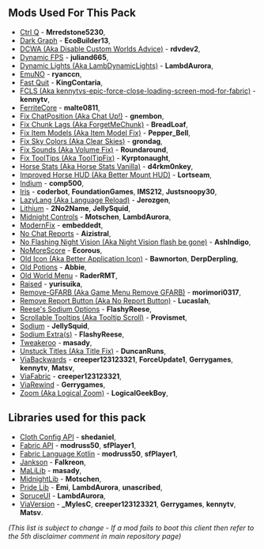 ## Mods Used For This Pack

- [Ctrl Q](https://modrinth.com/mod/ctrl-q) - **Mrredstone5230**,
- [Dark Graph](https://modrinth.com/mod/dark-graph) - **EcoBuilder13**,
- [DCWA (Aka Disable Custom Worlds Advice)](https://modrinth.com/mod/dcwa) - **rdvdev2**,
- [Dynamic FPS](https://modrinth.com/mod/dynamic-fps) - **juliand665**,
- [Dynamic Lights (Aka LambDynamicLights)](https://modrinth.com/mod/lambdynamiclights) - **LambdAurora**,
- [EmuNO](https://modrinth.com/mod/emuno) - **ryanccn**,
- [Fast Quit](https://modrinth.com/mod/fastquit) - **KingContaria**,
- [FCLS (Aka kennytvs-epic-force-close-loading-screen-mod-for-fabric)](https://modrinth.com/mod/forcecloseworldloadingscreen) - **kennytv**,
- [FerriteCore](https://modrinth.com/mod/ferrite-core) - **malte0811**,
- [Fix ChatPosition (Aka Chat Up!)](https://github.com/gnembon/chat-up) - **gnembon**,
- [Fix Chunk Lags (Aka ForgetMeChunk)](https://modrinth.com/mod/forgetmechunk) - **BreadLoaf**,
- [Fix Item Models (Aka Item Model Fix)](https://www.modrinth.com/mod/item-model-fix) - **Pepper_Bell**,
- [Fix Sky Colors (Aka Clear Skies)](https://github.com/grondag/clear-skies) - **grondag**,
- [Fix Sounds (Aka Volume Fix)](https://modrinth.com/mod/volume-fix) - **Roundaround**,
- [Fix ToolTips (Aka ToolTipFix)](https://modrinth.com/mod/tooltipfix) - **Kyrptonaught**,
- [Horse Stats (Aka Horse Stats Vanilla)](https://modrinth.com/mod/horsestatsvanilla) - **d4rkm0nkey**,
- [Improved Horse HUD (Aka Better Mount HUD)](https://modrinth.com/mod/better-mount-hud) - **Lortseam**,
- [Indium](https://modrinth.com/mod/indium) - **comp500**,
- [Iris](https://github.com/IrisShaders/Iris) - **coderbot**, **FoundationGames**, **IMS212**, **Justsnoopy30**,
- [LazyLang (Aka Language Reload)](https://modrinth.com/mod/language-reload) - **Jerozgen**,
- [Lithium](https://github.com/CaffeineMC/lithium-fabric/tree/develop) - **2No2Name**, **JellySquid**,
- [Midnight Controls](https://modrinth.com/mod/midnightcontrols) - **Motschen**, **LambdAurora**,
- [ModernFix](https://modrinth.com/mod/modernfix) - **embeddedt**,
- [No Chat Reports](https://github.com/Aizistral-Studios/No-Chat-Reports) - **Aizistral**,
- [No Flashing Night Vision (Aka Night Vision flash be gone)](https://github.com/AshIndigo/NightVisionFlashBegone) - **AshIndigo**,
- [NoMoreScore](https://github.com/Ecorous/NoMoreScore) - **Ecorous**,
- [Old Icon (Aka Better Application Icon)](https://modrinth.com/mod/bettericon) - **Bawnorton**, **DerpDerpling**,
- [Old Potions](https://modrinth.com/mod/oldpotions) - **Abbie**,
- [Old World Menu](https://modrinth.com/mod/oldworldmenu) - **RaderRMT**,
- [Raised](https://modrinth.com/mod/raised) - **yurisuika**,
- [Remove-GFARB (Aka Game Menu Remove GFARB)](https://modrinth.com/mod/gamemenuremovegfarb) - **morimori0317**,
- [Remove Report Button (Aka No Report Button)](https://modrinth.com/mod/nrb) - **Lucaslah**,
- [Reese's Sodium Options](https://modrinth.com/mod/reeses-sodium-options) - **FlashyReese**,
- [Scrollable Tooltips (Aka Tooltip Scroll)](https://modrinth.com/mod/tooltip-scroll) - **Provismet**,
- [Sodium](https://github.com/CaffeineMC/sodium-fabric/tree/1.19.3/dev) - **JellySquid**,
- [Sodium Extra(s)](https://modrinth.com/mod/sodium-extra) - **FlashyReese**,
- [Tweakeroo](https://github.com/maruohon/tweakeroo) - **masady**,
- [Unstuck Titles (Aka Title Fix)](https://modrinth.com/mod/title-fix-mod) - **DuncanRuns**,
- [ViaBackwards](https://github.com/ViaVersion/ViaBackwards) - **creeper123123321**, **ForceUpdate1**, **Gerrygames**, **kennytv**, **Matsv**,
- [ViaFabric](https://github.com/ViaVersion/ViaFabric) - **creeper123123321**,
- [ViaRewind](https://github.com/ViaVersion/ViaRewind) - **Gerrygames**,
- [Zoom (Aka Logical Zoom)](https://github.com/LogicalGeekBoy/logical_zoom) - **LogicalGeekBoy**,

## Libraries used for this pack

- [Cloth Config API](https://modrinth.com/mod/cloth-config) - **shedaniel**,
- [Fabric API](https://modrinth.com/mod/fabric-api) - **modruss50**, **sfPlayer1**,
- [Fabric Language Kotlin](https://modrinth.com/mod/fabric-language-kotlin) - **modruss50**, **sfPlayer1**,
- [Jankson](https://github.com/CottonMC/Jankson-Fabric) - **Falkreon**,
- [MaLiLib](https://github.com/maruohon/malilib) - **masady**,
- [MidnightLib](https://modrinth.com/mod/midnightlib) - **Motschen**,
- [Pride Lib](https://github.com/Queerbric/pridelib) - **Emi**, **LambdAurora**, **unascribed**,
- [SpruceUI](https://github.com/LambdAurora/SpruceUI) - **LambdAurora**,
- [ViaVersion](https://github.com/ViaVersion/ViaVersion) - **_MylesC**, **creeper123123321**, **Gerrygames**, **kennytv**, **Matsv**.

*(This list is subject to change - If a mod fails to boot this client then refer to the 5th disclaimer comment in main repository page)*

